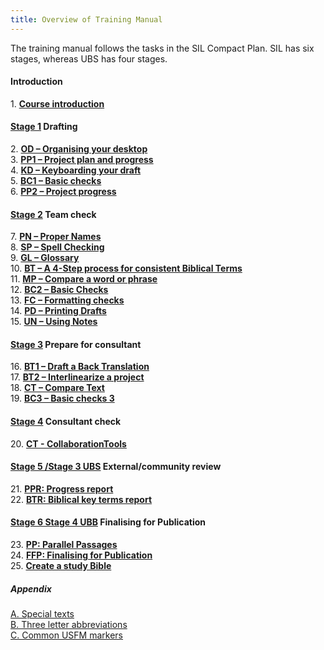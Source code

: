 ```yaml
---
title: Overview of Training Manual
---
```


The training manual follows the tasks in the SIL Compact Plan. SIL has six stages, whereas UBS has four stages.

#### Introduction  
 1\. [**Course introduction**](1.Intro.md)  

#### [Stage 1](02-Stage-1/00-Stage-1.md) Drafting
 2\. [**OD – Organising your desktop**](02-Stage-1/2.OD.md)  
 3\. [**PP1 – Project plan and progress**](02-Stage-1/3.PP1.md)  
 4\. [**KD – Keyboarding your draft**](02-Stage-1/4.KD.md)  
 5\. [**BC1 – Basic checks**](02-Stage-1/5.BC1.md)  
 6\. [**PP2 – Project progress**](02-Stage-1/6.PP2.md)

#### [Stage 2](03-Stage-2/00-Stage-2.md) Team check  
 7\.  [**PN – Proper Names**](03-Stage-2/7.PN.md)  
 8\.  [**SP – Spell Checking**](03-Stage-2/8.SP.md)  
 9\.  [**GL – Glossary**](03-Stage-2/9.GL.md)  
10\.  [**BT – A 4-Step process for consistent Biblical Terms**](03-Stage-2/10.BT.md)  
 11\. [**MP – Compare a word or phrase**](03-Stage-2/11.MP.md)  
 12\.  [**BC2 – Basic Checks**](03-Stage-2/12.BC2.md)  
 13\.  [**FC – Formatting checks**](03-Stage-2/13.FC.md)  
 14\.  [**PD – Printing Drafts**](03-Stage-2/14.PD.md)  
 15\.  [**UN – Using Notes**](03-Stage-2/15.UN.md)  


#### [Stage 3](04-Stage-3/00-Stage-3.md) Prepare for consultant  
 16\. [**BT1 – Draft a Back Translation**](04-Stage-3/16.BT1.md)  
 17\.  [**BT2 – Interlinearize a project**](04-Stage-3/17.BT2.md)  
 18\.  [**CT – Compare Text**](04-Stage-3/18.CT.md)  
 19\.  [**BC3 – Basic checks 3**](04-Stage-3/19.BC3.md)


#### [Stage 4](05-Stage-4/00-Stage-4.md) Consultant check
  20\. [**CT - CollaborationTools**](05-Stage-4/20.Collaboration-tools.md)


#### [Stage 5 /Stage 3 UBS](06-Stage-5/00-Stage-5.md) External/community  review
 21\.  [**PPR: Progress report**](06-Stage-5/21.PPR.md)  
 22\.  [**BTR: Biblical key terms report**](06-Stage-5/22.BTR.md)  

#### [Stage 6 Stage 4 UBB](07-Stage-6/00-Stage-6.md)  Finalising for Publication  
 23\.  [**PP: Parallel Passages**](07-Stage-6/23.PP.md)  
 24\.  [**FFP: Finalising for Publication**](07-Stage-6/24.FFP.md)  
 25\.  [**Create a study Bible**](07-Stage-6/25.StudyBibles.md)  

##### Appendix  

 [A. Special texts](08-Appendix/A.st.md)  
 [B. Three letter abbreviations](08-Appendix/B.3l.md)  
 [C. Common USFM markers](08-Appendix/C.USFM.md)